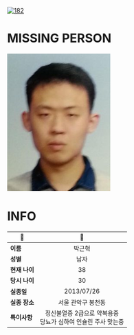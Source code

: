 [![182](https://img.shields.io/badge/%EC%8B%A4%EC%A2%85%EC%8B%A0%EA%B3%A0%EB%8A%94%20%EA%B5%AD%EB%B2%88%EC%97%86%EC%9D%B4-182-blue)](http://safe182.go.kr/index.do)

# MISSING PERSON

<img src="./missing_person.jpg">

# INFO

|🔑|💎|
|--|:--:|
|**이름**|박근혁|
|**성별**|남자|
|**현재 나이**|38|
|**당시 나이**|30|
|**실종일**|2013/07/26|
|**실종 장소**|서울 관악구 봉천동 |
|**특이사항**|정신불열증 2급으로 약복용중</br>당뇨가 심하여 인슐린 주사 맞는중|
